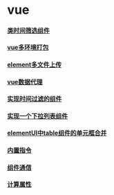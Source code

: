 
# vue

#### [类时间筛选组件](/vue/类时间筛选组件.md) 
#### [vue多环境打包](/vue/vue多环境打包.md) 
#### [element多文件上传](/vue/element多文件上传.md) 
<!-- #### [vue模板解析](/vue/vue-模板解析.md)  -->
#### [vue数据代理](/vue/vue-数据代理.md) 
#### [实现时间过滤的组件](/vue/vueVTime.md) 
#### [实现一个下拉列表组件](/vue/vuePopDropdown.md) 
#### [elementUI中table组件的单元框合并](/vue/vueElememtTable.md)
#### [内置指令](/vue/Vue----内置指令.md)
#### [组件通信](/vue/vue----组件通信.md)
#### [计算属性](/vue/Vue----计算属性.md)
